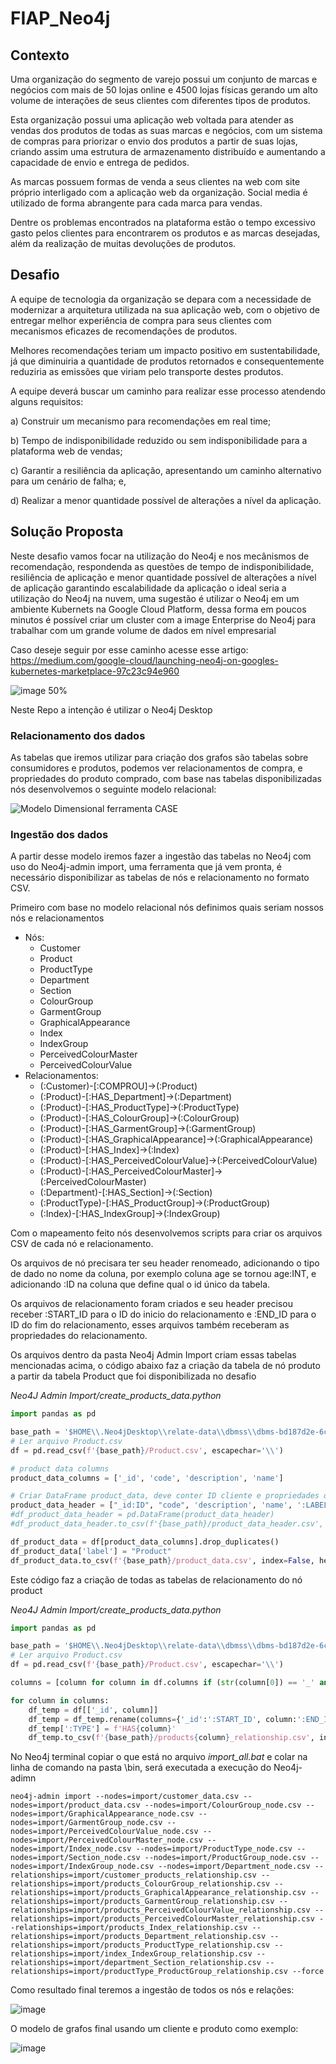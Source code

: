 # FIAP_Neo4j

## Contexto 

Uma organização do segmento de varejo possui um conjunto de marcas e negócios com mais de 50 lojas online e 4500 lojas físicas gerando um alto volume de interações de seus clientes com diferentes tipos de produtos.

Esta organização possui uma aplicação web voltada para atender as vendas dos produtos de todas as suas marcas e negócios, com um sistema de compras para priorizar o envio dos produtos a partir de suas lojas, criando assim uma estrutura de armazenamento distribuído e aumentando a capacidade de envio e entrega de pedidos.

As marcas possuem formas de venda a seus clientes na web com site próprio interligado com a aplicação web da organização. Social media é utilizado de forma abrangente para cada marca para vendas.

Dentre os problemas encontrados na plataforma estão o tempo excessivo gasto pelos clientes para encontrarem os produtos e as marcas desejadas, além da realização de muitas devoluções de produtos.

## Desafio

A equipe de tecnologia da organização se depara com a necessidade de modernizar a arquitetura utilizada na sua aplicação web, com o objetivo de entregar melhor experiência de compra para seus clientes com mecanismos eficazes de recomendações de produtos.

Melhores recomendações teriam um impacto positivo em sustentabilidade, já que diminuiria a quantidade de produtos retornados e consequentemente reduziria as emissões que viriam pelo transporte destes produtos.

A equipe deverá buscar um caminho para realizar esse processo atendendo alguns requisitos:

a)    Construir um mecanismo para recomendações em real time;

b)    Tempo de indisponibilidade reduzido ou sem indisponibilidade para a plataforma web de vendas;

c)     Garantir a resiliência da aplicação, apresentando um caminho alternativo para um cenário de falha; e,

d)    Realizar a menor quantidade possível de alterações a nível da aplicação.

## Solução Proposta

Neste desafio vamos focar na utilização do Neo4j e nos mecânismos de recomendação, respondenda as questões de tempo de indisponibilidade, resiliência de aplicação e menor quantidade possível de alterações a nível de aplicação garantindo escalabilidade da aplicação o ideal seria a utilização do Neo4j na nuvem, uma sugestão é utilizar o Neo4j em um ambiente Kubernets na Google Cloud Platform, dessa forma em poucos minutos é possível criar um cluster com a image Enterprise do Neo4j para trabalhar com um grande volume de dados em nível empresarial 

Caso deseje seguir por esse caminho acesse esse artigo:
https://medium.com/google-cloud/launching-neo4j-on-googles-kubernetes-marketplace-97c23c94e960

![image 50%](https://user-images.githubusercontent.com/49615846/183983810-ef255c16-e112-4129-8a07-b07b467224c5.png)

Neste Repo a intenção é utilizar o Neo4j Desktop

### Relacionamento dos dados

As tabelas que iremos utilizar para criação dos grafos são tabelas sobre consumidores e produtos, podemos ver relacionamentos de compra, e propriedades do produto comprado, com base nas tabelas disponibilizadas nós desenvolvemos o seguinte modelo relacional:

![Modelo Dimensional ferramenta CASE](https://user-images.githubusercontent.com/49615846/183986994-1251cec4-e8bd-437a-8c13-715dbd8405e3.png)

### Ingestão dos dados

A partir desse modelo iremos fazer a ingestão das tabelas no Neo4j com uso do Neo4j-admin import, uma ferramenta que já vem pronta, é necessário disponibilizar as tabelas de nós e relacionamento no formato CSV.

Primeiro com base no modelo relacional nós definimos quais seriam nossos nós e relacionamentos
- Nós:
  * Customer
  * Product
  * ProductType
  * Department
  * Section
  * ColourGroup
  * GarmentGroup
  * GraphicalAppearance
  * Index
  * IndexGroup
  * PerceivedColourMaster
  * PerceivedColourValue
- Relacionamentos:
  * (:Customer)-[:COMPROU]->(:Product)
  * (:Product)-[:HAS_Department]->(:Department)
  * (:Product)-[:HAS_ProductType]->(:ProductType)
  * (:Product)-[:HAS_ColourGroup]->(:ColourGroup)
  * (:Product)-[:HAS_GarmentGroup]->(:GarmentGroup)
  * (:Product)-[:HAS_GraphicalAppearance]->(:GraphicalAppearance)
  * (:Product)-[:HAS_Index]->(:Index)
  * (:Product)-[:HAS_PerceivedColourValue]->(:PerceivedColourValue)
  * (:Product)-[:HAS_PerceivedColourMaster]->(:PerceivedColourMaster)
  * (:Department)-[:HAS_Section]->(:Section)
  * (:ProductType)-[:HAS_ProductGroup]->(:ProductGroup)
  * (:Index)-[:HAS_IndexGroup]->(:IndexGroup)
 
Com o mapeamento feito nós desenvolvemos scripts para criar os arquivos CSV de cada nó e relacionamento.

Os arquivos de nó precisara ter seu header renomeado, adicionando o tipo de dado no nome da coluna, por exemplo coluna age se tornou age:INT, e adicionando :ID na coluna que define qual o id único da tabela. 

Os arquivos de relacionamento foram criados e seu header precisou receber :START_ID para o ID do inicio do relacionamento e :END_ID para o ID do fim do relacionamento, esses arquivos também receberam as propriedades do relacionamento.

Os arquivos dentro da pasta Neo4j Admin Import criam essas tabelas mencionadas acima, o código abaixo faz a criação da tabela de nó produto a partir da tabela Product que foi disponibilizada no desafio

*Neo4J Admin Import/create_products_data.python*
```python
import pandas as pd

base_path = '$HOME\\.Neo4jDesktop\\relate-data\\dbmss\\dbms-bd187d2e-6cf7-400f-bd40-0fa0ca6b5e04\\import'
# Ler arquivo Product.csv
df = pd.read_csv(f'{base_path}/Product.csv', escapechar='\\')

# product data columns
product_data_columns = ['_id', 'code', 'description', 'name']

# Criar DataFrame product_data, deve conter ID cliente e propriedades do cliente
product_data_header = ["_id:ID", "code", 'description', 'name', ':LABEL']
#df_product_data_header = pd.DataFrame(product_data_header)
#df_product_data_header.to_csv(f'{base_path}/product_data_header.csv', index=False, header=False)

df_product_data = df[product_data_columns].drop_duplicates()
df_product_data['label'] = "Product"
df_product_data.to_csv(f'{base_path}/product_data.csv', index=False, header=product_data_header)
```
  
Este código faz a criação de todas as tabelas de relacionamento do nó product

*Neo4J Admin Import/create_products_data.python*
```python
import pandas as pd

base_path = '$HOME\\.Neo4jDesktop\\relate-data\\dbmss\\dbms-bd187d2e-6cf7-400f-bd40-0fa0ca6b5e04\\import'
# Ler arquivo Product.csv
df = pd.read_csv(f'{base_path}/Product.csv', escapechar='\\')

columns = [column for column in df.columns if (str(column[0]) == '_' and column != '_id')]

for column in columns:
    df_temp = df[['_id', column]]
    df_temp = df_temp.rename(columns={'_id':':START_ID', column:':END_ID'})
    df_temp[':TYPE'] = f'HAS{column}'
    df_temp.to_csv(f'{base_path}/products{column}_relationship.csv', index=False, header=True)
```

No Neo4j terminal copiar o que está no arquivo *import_all.bat* e colar na linha de comando na pasta \bin, será executada a execução do Neo4j-adimn

```
neo4j-admin import --nodes=import/customer_data.csv --nodes=import/product_data.csv --nodes=import/ColourGroup_node.csv --nodes=import/GraphicalAppearance_node.csv --nodes=import/GarmentGroup_node.csv --nodes=import/PerceivedColourValue_node.csv --nodes=import/PerceivedColourMaster_node.csv --nodes=import/Index_node.csv --nodes=import/ProductType_node.csv --nodes=import/Section_node.csv --nodes=import/ProductGroup_node.csv --nodes=import/IndexGroup_node.csv --nodes=import/Department_node.csv --relationships=import/customer_products_relationship.csv --relationships=import/products_ColourGroup_relationship.csv --relationships=import/products_GraphicalAppearance_relationship.csv --relationships=import/products_GarmentGroup_relationship.csv --relationships=import/products_PerceivedColourValue_relationship.csv --relationships=import/products_PerceivedColourMaster_relationship.csv --relationships=import/products_Index_relationship.csv --relationships=import/products_Department_relationship.csv --relationships=import/products_ProductType_relationship.csv --relationships=import/index_IndexGroup_relationship.csv --relationships=import/department_Section_relationship.csv --relationships=import/productType_ProductGroup_relationship.csv --force
```

Como resultado final teremos a ingestão de todos os nós e relações:

![image](https://user-images.githubusercontent.com/49615846/183993203-bc342d4a-d2ef-4281-b775-4b621104ee2a.png)

O modelo de grafos final usando um cliente e produto como exemplo:

![image](https://user-images.githubusercontent.com/49615846/183996706-c046925f-e78f-4fa2-85f9-68db3dd4b653.png)





